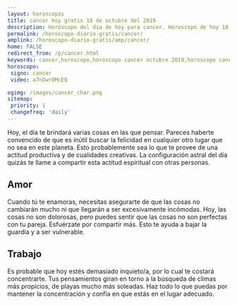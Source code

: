 ```yaml
---
layout: horoscopos
title: cancer hoy gratis 18 de octubre del 2019 
description: Horóscopo del dia de hoy para cancer. Horoscopo de hoy 18 de octubre del 2019. Las predicciones de amor, trabajo, vida personal gratis.
permalink: /horoscopo-diario-gratis/cancer/
amplink: /horoscopo-diario-gratis/amp/cancer/
home: FALSE
redirect_from: /p/cancer.html
keywords: cancer,horoscopo,horoscopo cancer octubre 2019,horoscopo cancer hoy,tarot cancer octubre 2019,horoscopo cancer,tarot cancer hoy,horoscopo de hoy,horoscopo diario,tarot del amor,horoscopo de hoy cancer,horoscopo diario del tarot, Horoscopo de hoy cancer 18 de octubre del 2019,horóscopo del día,signos zodiacales 2019, el horoscopo de hoy
horoscopo:
 signo: cancer
 video: a7nOwrOMcEQ

ogimg: /images/cancer_char.png
sitemap:
 priority: 1
 changefreq: 'daily'
---
```



Hoy, el día te brindará varias cosas en las que pensar. Pareces haberte convencido de que es inútil buscar la felicidad en cualquier otro lugar que no sea en este planeta. Esto probablemente sea lo que te provee de una actitud productiva y de cualidades creativas. La configuración astral del día quizás te llame a compartir esta actitud espiritual con otras personas.

## Amor

Cuando tú te enamoras, necesitas asegurarte de que las cosas no cambiarán mucho ni que llegarán a ser excesivamente incómodas. Hoy, las cosas no son dolorosas, pero puedes sentir que las cosas no son perfectas con tu pareja. Esfuérzate por compartir más. Esto te ayuda a bajar la guardia y a ser vulnerable.

## Trabajo

Es probable que hoy estés demasiado inquieto/a, por lo cual te costará concentrarte. Tus pensamientos giran en torno a la búsqueda de climas más propicios, de playas mucho más soleadas. Haz todo lo que puedas por mantener la concentración y confía en que estás en el lugar adecuado.